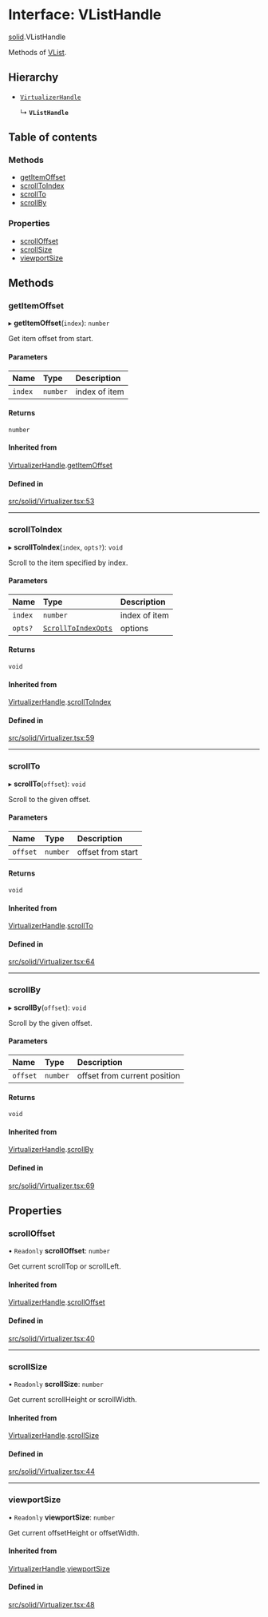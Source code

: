 # Interface: VListHandle

[solid](../modules/solid.md).VListHandle

Methods of [VList](../modules/solid.md#vlist).

## Hierarchy

- [`VirtualizerHandle`](solid.VirtualizerHandle.md)

  ↳ **`VListHandle`**

## Table of contents

### Methods

- [getItemOffset](solid.VListHandle.md#getitemoffset)
- [scrollToIndex](solid.VListHandle.md#scrolltoindex)
- [scrollTo](solid.VListHandle.md#scrollto)
- [scrollBy](solid.VListHandle.md#scrollby)

### Properties

- [scrollOffset](solid.VListHandle.md#scrolloffset)
- [scrollSize](solid.VListHandle.md#scrollsize)
- [viewportSize](solid.VListHandle.md#viewportsize)

## Methods

### getItemOffset

▸ **getItemOffset**(`index`): `number`

Get item offset from start.

#### Parameters

| Name | Type | Description |
| :------ | :------ | :------ |
| `index` | `number` | index of item |

#### Returns

`number`

#### Inherited from

[VirtualizerHandle](solid.VirtualizerHandle.md).[getItemOffset](solid.VirtualizerHandle.md#getitemoffset)

#### Defined in

[src/solid/Virtualizer.tsx:53](https://github.com/inokawa/virtua/blob/2a92d85a/src/solid/Virtualizer.tsx#L53)

___

### scrollToIndex

▸ **scrollToIndex**(`index`, `opts?`): `void`

Scroll to the item specified by index.

#### Parameters

| Name | Type | Description |
| :------ | :------ | :------ |
| `index` | `number` | index of item |
| `opts?` | [`ScrollToIndexOpts`](react.ScrollToIndexOpts.md) | options |

#### Returns

`void`

#### Inherited from

[VirtualizerHandle](solid.VirtualizerHandle.md).[scrollToIndex](solid.VirtualizerHandle.md#scrolltoindex)

#### Defined in

[src/solid/Virtualizer.tsx:59](https://github.com/inokawa/virtua/blob/2a92d85a/src/solid/Virtualizer.tsx#L59)

___

### scrollTo

▸ **scrollTo**(`offset`): `void`

Scroll to the given offset.

#### Parameters

| Name | Type | Description |
| :------ | :------ | :------ |
| `offset` | `number` | offset from start |

#### Returns

`void`

#### Inherited from

[VirtualizerHandle](solid.VirtualizerHandle.md).[scrollTo](solid.VirtualizerHandle.md#scrollto)

#### Defined in

[src/solid/Virtualizer.tsx:64](https://github.com/inokawa/virtua/blob/2a92d85a/src/solid/Virtualizer.tsx#L64)

___

### scrollBy

▸ **scrollBy**(`offset`): `void`

Scroll by the given offset.

#### Parameters

| Name | Type | Description |
| :------ | :------ | :------ |
| `offset` | `number` | offset from current position |

#### Returns

`void`

#### Inherited from

[VirtualizerHandle](solid.VirtualizerHandle.md).[scrollBy](solid.VirtualizerHandle.md#scrollby)

#### Defined in

[src/solid/Virtualizer.tsx:69](https://github.com/inokawa/virtua/blob/2a92d85a/src/solid/Virtualizer.tsx#L69)

## Properties

### scrollOffset

• `Readonly` **scrollOffset**: `number`

Get current scrollTop or scrollLeft.

#### Inherited from

[VirtualizerHandle](solid.VirtualizerHandle.md).[scrollOffset](solid.VirtualizerHandle.md#scrolloffset)

#### Defined in

[src/solid/Virtualizer.tsx:40](https://github.com/inokawa/virtua/blob/2a92d85a/src/solid/Virtualizer.tsx#L40)

___

### scrollSize

• `Readonly` **scrollSize**: `number`

Get current scrollHeight or scrollWidth.

#### Inherited from

[VirtualizerHandle](solid.VirtualizerHandle.md).[scrollSize](solid.VirtualizerHandle.md#scrollsize)

#### Defined in

[src/solid/Virtualizer.tsx:44](https://github.com/inokawa/virtua/blob/2a92d85a/src/solid/Virtualizer.tsx#L44)

___

### viewportSize

• `Readonly` **viewportSize**: `number`

Get current offsetHeight or offsetWidth.

#### Inherited from

[VirtualizerHandle](solid.VirtualizerHandle.md).[viewportSize](solid.VirtualizerHandle.md#viewportsize)

#### Defined in

[src/solid/Virtualizer.tsx:48](https://github.com/inokawa/virtua/blob/2a92d85a/src/solid/Virtualizer.tsx#L48)
